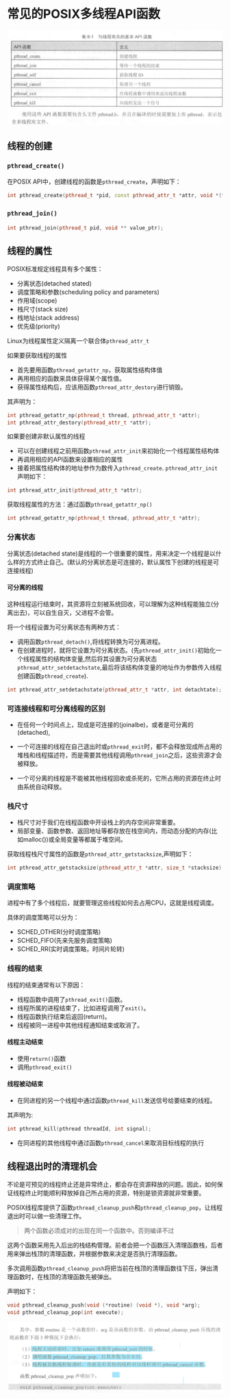 # 常见的POSIX多线程API函数
![alt text](image.png)

## 线程的创建

### `pthread_create()`
在POSIX API中，创建线程的函数是`pthread_create`，声明如下：
```C++
int pthread_create(pthread_t *pid, const pthread_attr_t *attr, void *(*start_routine)(void *), void *arg);
```

### `pthread_join()`

```C++
int pthread_join(pthread_t pid, void ** value_ptr);
```



## 线程的属性
POSIX标准规定线程具有多个属性：
- 分离状态(detached stated)
- 调度策略和参数(scheduling policy and parameters)
- 作用域(scope)
- 栈尺寸(stack size)
- 栈地址(stack address)
- 优先级(priority)

Linux为线程属性定义隔离一个联合体`pthread_attr_t`

如果要获取线程的属性
- 首先要用函数`pthread_getattr_np`，获取属性结构体值
- 再用相应的函数来具体获得某个属性值。
- 获得属性结构后，应该用函数`pthread_attr_destory`进行销毁。

其声明为：
```C++
int pthread_getattr_np(pthread_t thread, pthread_attr_t *attr);
int pthread_attr_destory(pthread_attr_t *attr);
```

如果要创建非默认属性的线程
- 可以在创建线程之前用函数`pthread_attr_init`来初始化一个线程属性结构体
- 再调用相应的API函数来设置相应的属性
- 接着把属性结构体的地址参作为数传入`pthread_create`.
`pthread_attr_init`声明如下：
```C++
int pthread_attr_init(pthread_attr_t *attr);
```

获取线程属性的方法：通过函数`pthread_getattr_np()`
```C++
int pthread_getattr_np(pthread_t thread, pthread_attr_t *attr);
```

### 分离状态

分离状态(detached state)是线程的一个很重要的属性，用来决定一个线程是以什么样的方式终止自己。(默认的分离状态是可连接的，默认属性下创建的线程是可连接线程)






#### 可分离的线程
这种线程运行结束时，其资源将立刻被系统回收，可以理解为这种线程能独立(分离出去)，可以自生自灭，父进程不会管。

将一个线程设置为可分离状态有两种方式：
- 调用函数`pthread_detach()`,将线程转换为可分离进程。
- 在创建进程时，就将它设置为可分离状态。(先`pthread_attr_init()`初始化一个线程属性的结构体变量,然后将其设置为可分离状态`pthread_attr_setdetachstate`,最后将该结构体变量的地址作为参数传入线程创建函数`pthread_create`).

```C++
int pthread_attr_setdetachstate(pthread_attr_t *attr, int detachtate);
```

### 可连接线程和可分离线程的区别
- 在任何一个时间点上，现成是可连接的(joinalbe)，或者是可分离的(detached),
- 一个可连接的线程在自己退出时或`pthread_exit`时，都不会释放现成所占用的堆栈和线程描述符，而是需要其他线程调用`pthread_join`之后，这些资源才会被释放。

- 一个可分离的线程是不能被其他线程回收或杀死的，它所占用的资源在终止时由系统自动释放。


### 栈尺寸

- 栈尺寸对于我们在线程函数中开设栈上的内存空间非常重要。
- 局部变量、函数参数、返回地址等都存放在栈空间内，而动态分配的内存(比如malloc())或全局变量等都属于堆空间。

获取线程栈尺寸属性的函数是`pthread_attr_getstacksize`,声明如下：
```C++
int pthread_attr_getstacksize(pthread_attr_t *attr, size_t *stacksize);
```


### 调度策略

进程中有了多个线程后，就要管理这些线程如何去占用CPU，这就是线程调度。

具体的调度策略可以分为：
- SCHED_OTHER(分时调度策略)
- SCHED_FIFO(先来先服务调度策略)
- SCHED_RR(实时调度策略，时间片轮转)



### 线程的结束

线程的结束通常有以下原因：
- 线程函数中调用了`pthread_exit()`函数。
- 线程所属的进程结束了，比如进程调用了`exit()`。
- 线程函数执行结束后返回(return)。
- 线程被同一进程中其他线程通知结束或取消了。


#### 线程主动结束
- 使用`return()`函数
- 调用`pthread_exit()`

#### 线程被动结束
- 在同进程的另一个线程中通过函数`pthread_kill`发送信号给要结束的线程。

其声明为:
```C++
int pthread_kill(pthread threadId, int signal);
```
- 在同进程的其他线程中通过函数`pthread_cancel`来取消目标线程的执行



## 线程退出时的清理机会

不论是可预见的线程终止还是异常终止，都会存在资源释放的问题。因此，如何保证线程终止时能顺利释放掉自己所占用的资源，特别是锁资源就非常重要。

POSIX线程库提供了函数`pthread_cleanup_push`和`pthread_cleanup_pop`，让线程退出时可以做一些清理工作。

>两个函数必须成对的出现在同一个函数中。否则编译不过

这两个函数采用先入后出的栈结构管理。前者会把一个函数压入清理函数栈，后者用来弹出栈顶的清理函数，并根据参数来决定是否执行清理函数。

多次调用函数`pthread_cleanup_push`将把当前在栈顶的清理函数往下压，弹出清理函数时，在栈顶的清理函数先被弹出。

声明如下：
```C++
void pthread_cleanup_push(void (*routine) (void *), void *arg);
void pthread_cleanup_pop(int execute);
```


![alt text](image-1.png)










